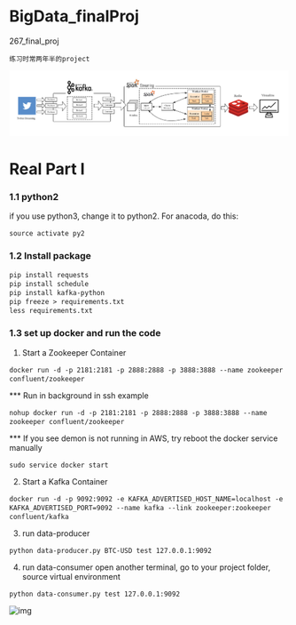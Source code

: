 # BigData_finalProj
267_final_proj

```
练习时常两年半的project
```
![img](https://github.com/PeterPei233/BigData_finalProj/blob/master/cs267_proj.png)

# Real Part I

### 1.1 python2
if you use python3, change it to python2. For anacoda, do this:
```
source activate py2
```

### 1.2 Install package

```
pip install requests
pip install schedule
pip install kafka-python
pip freeze > requirements.txt
less requirements.txt
```

### 1.3 set up docker and run the code

1. Start a Zookeeper Container
```
docker run -d -p 2181:2181 -p 2888:2888 -p 3888:3888 --name zookeeper confluent/zookeeper
```
*** Run in background in ssh example
```
nohup docker run -d -p 2181:2181 -p 2888:2888 -p 3888:3888 --name zookeeper confluent/zookeeper
```
*** If you see demon is not running in AWS, try reboot the docker service manually
```
sudo service docker start
```
2. Start a Kafka Container
```
docker run -d -p 9092:9092 -e KAFKA_ADVERTISED_HOST_NAME=localhost -e KAFKA_ADVERTISED_PORT=9092 --name kafka --link zookeeper:zookeeper confluent/kafka
```
3. run data-producer
```
python data-producer.py BTC-USD test 127.0.0.1:9092
```
4. run data-consumer 
open another terminal, go to your project folder, source virtual environment
```
python data-consumer.py test 127.0.0.1:9092
```

![img](https://github.com/PeterPei233/BigData_finalProj/blob/master/potser.jpg)


